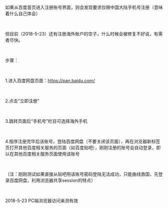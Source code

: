 如果从百度首页进入注册账号界面，则会发现要求仅限中国大陆手机号注册（意味着什么自己体会）

 

但目前（2018-5-23）还有注册海外账户的空子，什么时候会被修复不好说，有需者尽快。

 

步骤：

 

1.进入百度网盘页面：https://pan.baidu.com/

 

2.点击“立即注册”

 

3.跳转页面后“手机号”栏目可选择海外手机

 

4.按序注册完毕后该账号，登陆百度网盘（不要关闭该页面），再在浏览器新标签页打开其他百度相关服务的页面（如百度贴吧），刚刚注册的账号会自动登录，即以在其他百度相关服务页面使用该账号

 

（注：刚刚测试如果直接从贴吧用该账号密码登陆无法成功，只能曲线救国，先登录百度网盘，利用浏览器共享session的特点）

 

2018-5-23 PC端浏览器访问亲测有效
